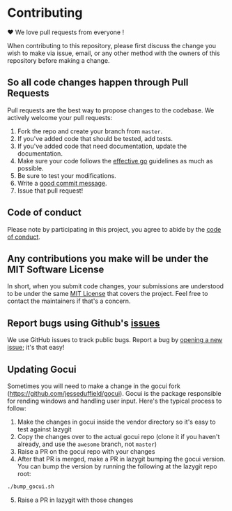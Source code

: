 # Contributing

♥ We love pull requests from everyone !

When contributing to this repository, please first discuss the change you wish
to make via issue, email, or any other method with the owners of this repository
before making a change.

## So all code changes happen through Pull Requests

Pull requests are the best way to propose changes to the codebase. We actively
welcome your pull requests:

1. Fork the repo and create your branch from `master`.
2. If you've added code that should be tested, add tests.
3. If you've added code that need documentation, update the documentation.
4. Make sure your code follows the [effective go](https://golang.org/doc/effective_go.html) guidelines as much as possible.
5. Be sure to test your modifications.
6. Write a [good commit message](http://tbaggery.com/2008/04/19/a-note-about-git-commit-messages.html).
7. Issue that pull request!

## Code of conduct

Please note by participating in this project, you agree to abide by the [code of conduct].

[code of conduct]: https://github.com/jesseduffield/lazygit/blob/master/CODE-OF-CONDUCT.md

## Any contributions you make will be under the MIT Software License

In short, when you submit code changes, your submissions are understood to be
under the same [MIT License](http://choosealicense.com/licenses/mit/) that
covers the project. Feel free to contact the maintainers if that's a concern.

## Report bugs using Github's [issues](https://github.com/jesseduffield/lazygit/issues)

We use GitHub issues to track public bugs. Report a bug by [opening a new
issue](https://github.com/jesseduffield/lazygit/issues/new); it's that easy!

## Updating Gocui

Sometimes you will need to make a change in the gocui fork (https://github.com/jesseduffield/gocui). Gocui is the package responsible for rending windows and handling user input. Here's the typical process to follow:

1. Make the changes in gocui inside the vendor directory so it's easy to test against lazygit
2. Copy the changes over to the actual gocui repo (clone it if you haven't already, and use the `awesome` branch, not `master`)
3. Raise a PR on the gocui repo with your changes
4. After that PR is merged, make a PR in lazygit bumping the gocui version. You can bump the version by running the following at the lazygit repo root:

```sh
./bump_gocui.sh
```

5. Raise a PR in lazygit with those changes
